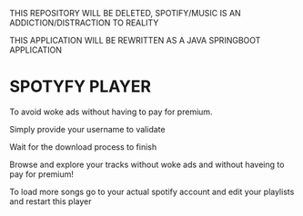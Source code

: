 THIS REPOSITORY WILL BE DELETED, SPOTIFY/MUSIC IS AN ADDICTION/DISTRACTION TO REALITY

THIS APPLICATION WILL BE REWRITTEN AS A JAVA SPRINGBOOT APPLICATION

# SPOTYFY PLAYER

To avoid woke ads without having to pay for premium.

Simply provide your username to validate

Wait for the download process to finish

Browse and explore your tracks without woke ads and without haveing to pay for premium!

To load more songs go to your actual spotify account and edit your playlists and restart this player
